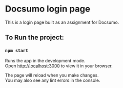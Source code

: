 # Docsumo login page

This is a login page built as an assignment for Docsumo.

## To Run the project: 

### `npm start`

Runs the app in the development mode.\
Open [http://localhost:3000](http://localhost:3000) to view it in your browser.

The page will reload when you make changes.\
You may also see any lint errors in the console.



